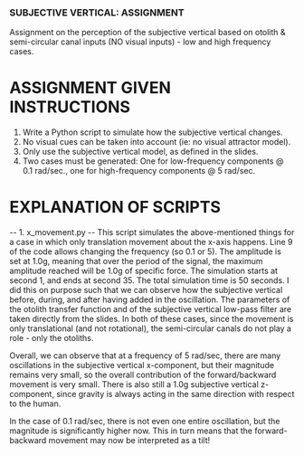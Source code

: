 ### SUBJECTIVE VERTICAL: ASSIGNMENT
Assignment on the perception of the subjective vertical based on otolith &amp; semi-circular canal inputs (NO visual inputs) - low and high frequency cases.

# ASSIGNMENT GIVEN INSTRUCTIONS
1. Write a Python script to simulate how the subjective vertical changes.
2. No visual cues can be taken into account (ie: no visual attractor model).
3. Only use the subjective vertical model, as defined in the slides.
4. Two cases must be generated: One for low-frequency components @ 0.1 rad/sec., one for high-frequency components @ 5 rad/sec.

# EXPLANATION OF SCRIPTS

-- 1. x_movement.py --
This script simulates the above-mentioned things for a case in which only translation movement about the x-axis happens. Line 9 of the code allows changing the frequency (so 0.1 or 5).
The amplitude is set at 1.0g, meaning that over the period of the signal, the maximum amplitude reached will be 1.0g of specific force.
The simulation starts at second 1, and ends at second 35. The total simulation time is 50 seconds. I did this on purpose such that we can observe how the subjective vertical before, during, and after having added in the oscillation.
The parameters of the otolith transfer function and of the subjective vertical low-pass filter are taken directly from the slides.
In both of these cases, since the movement is only translational (and not rotational), the semi-circular canals do not play a role - only the otoliths.

Overall, we can observe that at a frequency of 5 rad/sec, there are many oscillations in the subjective vertical x-component, but their magnitude remains very small, so the overall contribution of the forward/backward movement is very small. There is also still a 1.0g subjective vertical z-component, since gravity is always acting in the same direction with respect to the human.

In the case of 0.1 rad/sec, there is not even one entire oscillation, but the magnitude is significantly higher now. This in turn means that the forward-backward movement may now be interpreted as a tilt!
